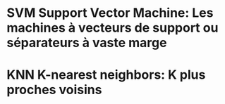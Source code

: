 # SVM Support Vector Machine: Les machines à vecteurs de support ou séparateurs à vaste marge
# KNN K-nearest neighbors: K plus proches voisins
